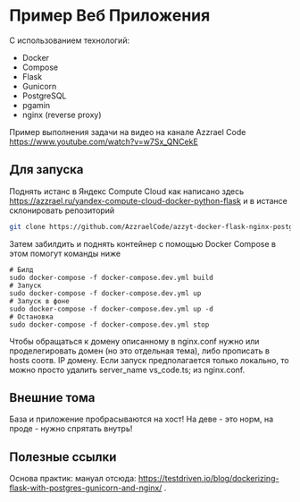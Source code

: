 # Пример Веб Приложения

С использованием технологий:

- Docker 
- Compose 
- Flask 
- Gunicorn 
- PostgreSQL 
- pgamin
- nginx (reverse proxy) 

Пример выполнения задачи на видео на канале Azzrael Code https://www.youtube.com/watch?v=w7Sx_QNCekE

## Для запуска

Поднять истанс в Яндекс Compute Cloud как написано здесь https://azzrael.ru/yandex-compute-cloud-docker-python-flask 
и в истансе склонировать репозиторий

```bash
git clone https://github.com/AzzraelCode/azzyt-docker-flask-nginx-postgresql.git app
```

Затем забилдить и поднять контейнер с помощью Docker Compose
в этом помогут команды ниже

```
# Билд
sudo docker-compose -f docker-compose.dev.yml build
# Запуск
sudo docker-compose -f docker-compose.dev.yml up
# Запуск в фоне
sudo docker-compose -f docker-compose.dev.yml up -d
# Остановка
sudo docker-compose -f docker-compose.dev.yml stop
```
Чтобы обращаться к домену описанному в nginx.conf нужно или проделегировать домен (но это отдельная тема),
либо прописать в hosts соотв. IP домену. Если запуск предполагается только локально, то можно просто удалить server_name vs_code.ts;
из nginx.conf. 

## Внешние тома

База и приложение пробрасываются на хост! На деве - это норм, на проде - нужно спрятать внутрь!

## Полезные ссылки

Основа практик: мануал отсюда: https://testdriven.io/blog/dockerizing-flask-with-postgres-gunicorn-and-nginx/ . 